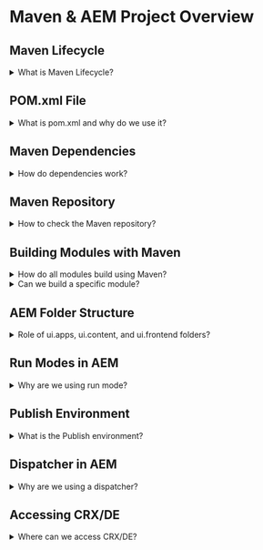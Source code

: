 # Maven & AEM Project Overview

## Maven Lifecycle
<details>
  <summary>What is Maven Lifecycle?</summary>
  Maven lifecycle consists of different phases such as:
  - **Validate**: Checks if the project is correct and all necessary information is available.
  - **Compile**: Compiles the source code.
  - **Test**: Runs unit tests.
  - **Package**: Bundles the compiled code into a deployable format (e.g., JAR, WAR, ZIP).
  - **Verify**: Runs additional checks.
  - **Install**: Installs the package in the local repository.
  - **Deploy**: Deploys the package to a remote repository.
</details>

## POM.xml File
<details>
  <summary>What is pom.xml and why do we use it?</summary>
  - `pom.xml` (Project Object Model) is the core configuration file for Maven.
  - It defines the project, dependencies, build settings, and plugins.
  - It enables automation of builds and dependency management.
</details>

## Maven Dependencies
<details>
  <summary>How do dependencies work?</summary>
  - Dependencies are managed inside `pom.xml` using `<dependencies>`.
  - Maven automatically downloads dependencies from the Maven Central Repository.
  - Example:
    ```xml
    <dependencies>
      <dependency>
        <groupId>org.apache.sling</groupId>
        <artifactId>org.apache.sling.api</artifactId>
        <version>2.24.0</version>
      </dependency>
    </dependencies>
    ```
</details>

## Maven Repository
<details>
  <summary>How to check the Maven repository?</summary>
  - Maven repositories store JAR files and metadata for dependencies.
  - Types of repositories:
    - **Local Repository** (`.m2` folder on your machine)
    - **Central Repository** (Maven Central: https://repo.maven.apache.org/maven2/)
    - **Remote Repository** (Company-specific repositories like Nexus, Artifactory)
</details>

## Building Modules with Maven
<details>
  <summary>How do all modules build using Maven?</summary>
  - Use the following command to build all modules:
    ```sh
    mvn clean install
    ```
  - This command compiles, tests, packages, and installs the project in the local repository.
</details>

<details>
  <summary>Can we build a specific module?</summary>
  - Yes, use:
    ```sh
    mvn clean install -pl <module-name> -am
    ```
  - Example:
    ```sh
    mvn clean install -pl core -am
    ```
</details>

## AEM Folder Structure
<details>
  <summary>Role of ui.apps, ui.content, and ui.frontend folders?</summary>
  - **ui.apps**: Stores the OSGi configurations, component definitions, templates, etc.
  - **ui.content**: Stores content such as pages and assets.
  - **ui.frontend**: Stores client-side code (JavaScript, CSS, etc.)
</details>

## Run Modes in AEM
<details>
  <summary>Why are we using run mode?</summary>
  - Run modes allow different configurations based on the environment (dev, stage, prod).
  - Example:
    ```sh
    java -jar aem-author.jar -r author,dev
    ```
</details>

## Publish Environment
<details>
  <summary>What is the Publish environment?</summary>
  - The **Publish environment** is where the final content is served to end-users.
  - It receives replicated content from the Author instance.
</details>

## Dispatcher in AEM
<details>
  <summary>Why are we using a dispatcher?</summary>
  - The dispatcher is a caching and security layer between the AEM Publish instance and end-users.
  - It improves performance and provides load balancing.
</details>

## Accessing CRX/DE
<details>
  <summary>Where can we access CRX/DE?</summary>
  - **Author Instance:** `http://localhost:4502/crx/de`
  - **Publish Instance:** `http://localhost:4503/crx/de`
</details>
